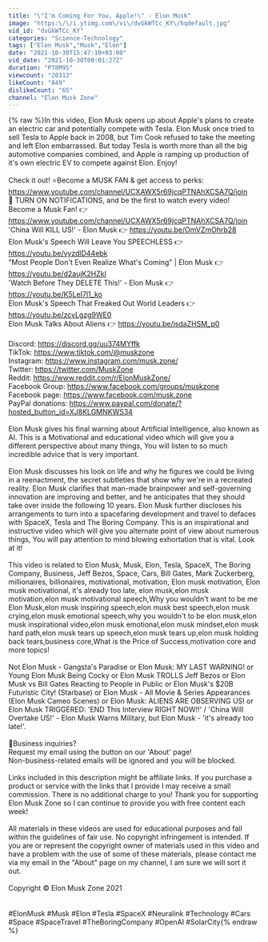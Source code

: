 ```yaml
---
title: "\"I'm Coming For You, Apple!\" - Elon Musk"
image: "https:\/\/i.ytimg.com\/vi\/dvGkWTCc_KY\/hqdefault.jpg"
vid_id: "dvGkWTCc_KY"
categories: "Science-Technology"
tags: ["Elon Musk","Musk","Elon"]
date: "2021-10-30T15:47:10+03:00"
vid_date: "2021-10-30T00:01:27Z"
duration: "PT8M9S"
viewcount: "20313"
likeCount: "849"
dislikeCount: "65"
channel: "Elon Musk Zone"
---
```

{% raw %}In this video, Elon Musk opens up about Apple's plans to create an electric car and potentially compete with Tesla. Elon Musk once tried to sell Tesla to Apple back in 2008, but Tim Cook refused to take the meeting and left Elon embarrassed. But today Tesla is worth more than all the big automotive companies combined, and Apple is ramping up production of it's own electric EV to compete against Elon. Enjoy!<br /><br />Check it out! ⭐Become a MUSK FAN &amp; get access to perks: <a rel="nofollow" target="blank" href="https://www.youtube.com/channel/UCXAWX5r69jcqPTNAhXCSA7Q/join">https://www.youtube.com/channel/UCXAWX5r69jcqPTNAhXCSA7Q/join</a><br />🔔 TURN ON NOTIFICATIONS, and be the first to watch every video!<br />Become a Musk Fan! 👉 <br /><a rel="nofollow" target="blank" href="https://www.youtube.com/channel/UCXAWX5r69jcqPTNAhXCSA7Q/join">https://www.youtube.com/channel/UCXAWX5r69jcqPTNAhXCSA7Q/join</a><br />'China Will KILL US!' - Elon Musk 👉 <a rel="nofollow" target="blank" href="https://youtu.be/OmVZmOhrb28">https://youtu.be/OmVZmOhrb28</a><br />Elon Musk's Speech Will Leave You SPEECHLESS 👉 <a rel="nofollow" target="blank" href="https://youtu.be/vyzdlD44ebk">https://youtu.be/vyzdlD44ebk</a><br />&quot;Most People Don't Even Realize What's Coming&quot; | Elon Musk 👉 <a rel="nofollow" target="blank" href="https://youtu.be/d2aujK2HZkI">https://youtu.be/d2aujK2HZkI</a><br />'Watch Before They DELETE This!' - Elon Musk 👉 <a rel="nofollow" target="blank" href="https://youtu.be/K5LeI7l1_ko">https://youtu.be/K5LeI7l1_ko</a><br />Elon Musk's Speech That Freaked Out World Leaders 👉 <a rel="nofollow" target="blank" href="https://youtu.be/zcvLgzg9WE0">https://youtu.be/zcvLgzg9WE0</a><br />Elon Musk Talks About Aliens 👉 <a rel="nofollow" target="blank" href="https://youtu.be/isdaZHSM_p0">https://youtu.be/isdaZHSM_p0</a><br /><br />Discord: <a rel="nofollow" target="blank" href="https://discord.gg/uu374MYffk">https://discord.gg/uu374MYffk</a><br />TikTok: <a rel="nofollow" target="blank" href="https://www.tiktok.com/@muskzone">https://www.tiktok.com/@muskzone</a><br />Instagram: <a rel="nofollow" target="blank" href="https://www.instagram.com/musk.zone/">https://www.instagram.com/musk.zone/</a><br />Twitter: <a rel="nofollow" target="blank" href="https://twitter.com/MuskZone">https://twitter.com/MuskZone</a><br />Reddit: <a rel="nofollow" target="blank" href="https://www.reddit.com/r/ElonMuskZone/">https://www.reddit.com/r/ElonMuskZone/</a><br />Facebook Group: <a rel="nofollow" target="blank" href="https://www.facebook.com/groups/muskzone">https://www.facebook.com/groups/muskzone</a><br />Facebook page: <a rel="nofollow" target="blank" href="https://www.facebook.com/musk.zone">https://www.facebook.com/musk.zone</a><br />PayPal donations: <a rel="nofollow" target="blank" href="https://www.paypal.com/donate/?hosted_button_id=XJ8KLGMNKWS34">https://www.paypal.com/donate/?hosted_button_id=XJ8KLGMNKWS34</a><br /><br />Elon Musk gives his final warning about Artificial Intelligence, also known as AI. This is a Motivational and educational video which will give you a different perspective about many things,  You will listen to so much incredible advice that is very important. <br /><br />Elon Musk discusses his look on life and why he figures we could be living in a reenactment, the secret subtleties that show why we're in a recreated reality. Elon Musk clarifies that man-made brainpower and self-governing innovation are improving and better, and he anticipates that they should take over inside the following 10 years. Elon Musk further discloses his arrangements to turn into a spacefaring development and travel to defaces with SpaceX, Tesla and The Boring Company. This is an inspirational and instructive video which will give you alternate point of view about numerous things, You will pay attention to mind blowing exhortation that is vital. Look at it!<br /><br />This video is related to Elon Musk, Musk, Elon, Tesla, SpaceX, The Boring Company, Business, Jeff Bezos, Space, Cars, Bill Gates, Mark Zuckerberg, millionaires, billionaires, motivational, motivation, Elon musk motivation, Elon musk motivational, it's already too late, elon musk,elon musk motivation,elon musk motivational speech,Why you wouldn't want to be me Elon Musk,elon musk inspiring speech,elon musk best speech,elon musk crying,elon musk emotional speech,why you wouldn't to be elon musk,elon musk inspirational video,elon musk emotional,elon musk mindset,elon musk hard path,elon musk tears up speech,elon musk tears up,elon musk holding back tears,business core,What is the Price of Success,motivation core and more topics!<br /><br />Not Elon Musk - Gangsta's Paradise or Elon Musk: MY LAST WARNING! or <br /> Young Elon Musk Being Cocky or Elon Musk TROLLS Jeff Bezos or Elon Musk vs Bill Gates Reacting to People in Public or Elon Musk's $20B Futuristic City! (Starbase) or Elon Musk - All Movie &amp; Series Appearances (Elon Musk Cameo Scenes) or Elon Musk: ALIENS ARE OBSERVING US! or Elon Musk TRIGGERED: 'END This Interview RIGHT NOW!!' / 'China Will Overtake US!' - Elon Musk Warns Military, but Elon Musk - 'it's already too late!'.<br /><br />💼Business inquiries?<br />Request my email using the button on our 'About' page!<br />Non-business-related emails will be ignored and you will be blocked.<br /><br />Links included in this description might be affiliate links. If you purchase a product or service with the links that I provide I may receive a small commission. There is no additional charge to you! Thank you for supporting Elon Musk Zone so I can continue to provide you with free content each week!<br /><br />All materials in these videos are used for educational purposes and fall within the guidelines of fair use. No copyright infringement is intended. If you are or represent the copyright owner of materials used in this video and have a problem with the use of some of these materials, please contact me via my email in the &quot;About&quot; page on my channel, I am sure we will sort it out.<br /><br />Copyright © Elon Musk Zone 2021<br /><br /><br />#ElonMusk #Musk #Elon #Tesla #SpaceX #Neuralink #Technology #Cars #Space #SpaceTravel #TheBoringCompany #OpenAI #SolarCity{% endraw %}
